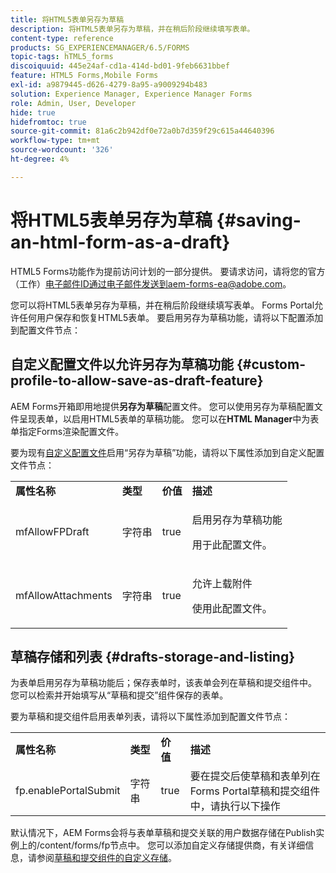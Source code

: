 ```yaml
---
title: 将HTML5表单另存为草稿
description: 将HTML5表单另存为草稿，并在稍后阶段继续填写表单。
content-type: reference
products: SG_EXPERIENCEMANAGER/6.5/FORMS
topic-tags: hTML5_forms
discoiquuid: 445e24af-cd1a-414d-bd01-9feb6631bbef
feature: HTML5 Forms,Mobile Forms
exl-id: a9879445-d626-4279-8a95-a9009294b483
solution: Experience Manager, Experience Manager Forms
role: Admin, User, Developer
hide: true
hidefromtoc: true
source-git-commit: 81a6c2b942df0e72a0b7d359f29c615a44640396
workflow-type: tm+mt
source-wordcount: '326'
ht-degree: 4%

---
```



# 将HTML5表单另存为草稿 {#saving-an-html-form-as-a-draft}

<span class="preview"> HTML5 Forms功能作为提前访问计划的一部分提供。 要请求访问，请将您的官方（工作）电子邮件ID通过电子邮件发送到aem-forms-ea@adobe.com。
</span>

您可以将HTML5表单另存为草稿，并在稍后阶段继续填写表单。 Forms Portal允许任何用户保存和恢复HTML5表单。 要启用另存为草稿功能，请将以下配置添加到配置文件节点：

## 自定义配置文件以允许另存为草稿功能 {#custom-profile-to-allow-save-as-draft-feature}

AEM Forms开箱即用地提供&#x200B;**另存为草稿**&#x200B;配置文件。 您可以使用另存为草稿配置文件呈现表单，以启用HTML5表单的草稿功能。 您可以在&#x200B;**HTML Manager**&#x200B;中为表单指定Forms渲染配置文件。

要为现有[自定义配置文件](/help/forms/custom-profile.md)启用“另存为草稿”功能，请将以下属性添加到自定义配置文件节点：

<table>
 <tbody>
  <tr>
   <td><strong>属性名称</strong></td>
   <td><strong>类型</strong></td>
   <td><strong>价值</strong></td>
   <td><strong>描述</strong></td>
  </tr>
  <tr>
   <td>mfAllowFPDraft</td>
   <td>字符串</td>
   <td>true</td>
   <td><p>启用另存为草稿功能</p> <p>用于此配置文件。</p> </td>
  </tr>
  <tr>
   <td>mfAllowAttachments</td>
   <td>字符串</td>
   <td>true</td>
   <td><p>允许上载附件</p> <p>使用此配置文件。</p> </td>
  </tr>
 </tbody>
</table>

## 草稿存储和列表 {#drafts-storage-and-listing}

为表单启用另存为草稿功能后；保存表单时，该表单会列在草稿和提交组件中。 您可以检索并开始填写从“草稿和提交”组件保存的表单。

要为草稿和提交组件启用表单列表，请将以下属性添加到配置文件节点：

<table>
 <tbody>
  <tr>
   <td><strong>属性名称</strong></td>
   <td><strong>类型</strong></td>
   <td><strong>价值</strong></td>
   <td><strong>描述</strong></td>
  </tr>
  <tr>
   <td>fp.enablePortalSubmit</td>
   <td>字符串</td>
   <td>true</td>
   <td>要在提交后使草稿和表单列在<br /> Forms Portal草稿和提交组件中，请执行以下操作</td>
  </tr>
 </tbody>
</table>

默认情况下，AEM Forms会将与表单草稿和提交关联的用户数据存储在Publish实例上的/content/forms/fp节点中。 您可以添加自定义存储提供商，有关详细信息，请参阅[草稿和提交组件的自定义存储](https://experienceleague.adobe.com/zh-hans/docs/experience-manager-65/content/forms/use-forms-portal/adding-custom-storage-provider-forms)。
